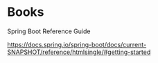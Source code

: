 # Books
Spring Boot Reference Guide

https://docs.spring.io/spring-boot/docs/current-SNAPSHOT/reference/htmlsingle/#getting-started


